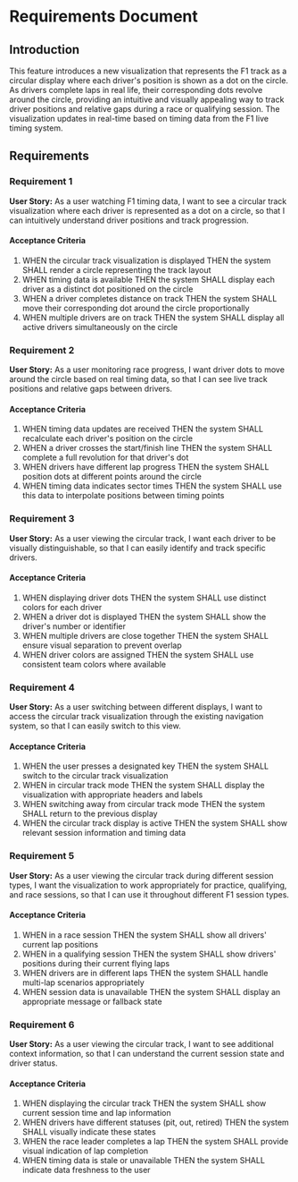 # Requirements Document

## Introduction

This feature introduces a new visualization that represents the F1 track as a circular display where each driver's position is shown as a dot on the circle. As drivers complete laps in real life, their corresponding dots revolve around the circle, providing an intuitive and visually appealing way to track driver positions and relative gaps during a race or qualifying session. The visualization updates in real-time based on timing data from the F1 live timing system.

## Requirements

### Requirement 1

**User Story:** As a user watching F1 timing data, I want to see a circular track visualization where each driver is represented as a dot on a circle, so that I can intuitively understand driver positions and track progression.

#### Acceptance Criteria

1. WHEN the circular track visualization is displayed THEN the system SHALL render a circle representing the track layout
2. WHEN timing data is available THEN the system SHALL display each driver as a distinct dot positioned on the circle
3. WHEN a driver completes distance on track THEN the system SHALL move their corresponding dot around the circle proportionally
4. WHEN multiple drivers are on track THEN the system SHALL display all active drivers simultaneously on the circle

### Requirement 2

**User Story:** As a user monitoring race progress, I want driver dots to move around the circle based on real timing data, so that I can see live track positions and relative gaps between drivers.

#### Acceptance Criteria

1. WHEN timing data updates are received THEN the system SHALL recalculate each driver's position on the circle
2. WHEN a driver crosses the start/finish line THEN the system SHALL complete a full revolution for that driver's dot
3. WHEN drivers have different lap progress THEN the system SHALL position dots at different points around the circle
4. WHEN timing data indicates sector times THEN the system SHALL use this data to interpolate positions between timing points

### Requirement 3

**User Story:** As a user viewing the circular track, I want each driver to be visually distinguishable, so that I can easily identify and track specific drivers.

#### Acceptance Criteria

1. WHEN displaying driver dots THEN the system SHALL use distinct colors for each driver
2. WHEN a driver dot is displayed THEN the system SHALL show the driver's number or identifier
3. WHEN multiple drivers are close together THEN the system SHALL ensure visual separation to prevent overlap
4. WHEN driver colors are assigned THEN the system SHALL use consistent team colors where available

### Requirement 4

**User Story:** As a user switching between different displays, I want to access the circular track visualization through the existing navigation system, so that I can easily switch to this view.

#### Acceptance Criteria

1. WHEN the user presses a designated key THEN the system SHALL switch to the circular track visualization
2. WHEN in circular track mode THEN the system SHALL display the visualization with appropriate headers and labels
3. WHEN switching away from circular track mode THEN the system SHALL return to the previous display
4. WHEN the circular track display is active THEN the system SHALL show relevant session information and timing data

### Requirement 5

**User Story:** As a user viewing the circular track during different session types, I want the visualization to work appropriately for practice, qualifying, and race sessions, so that I can use it throughout different F1 session types.

#### Acceptance Criteria

1. WHEN in a race session THEN the system SHALL show all drivers' current lap positions
2. WHEN in a qualifying session THEN the system SHALL show drivers' positions during their current flying laps
3. WHEN drivers are in different laps THEN the system SHALL handle multi-lap scenarios appropriately
4. WHEN session data is unavailable THEN the system SHALL display an appropriate message or fallback state

### Requirement 6

**User Story:** As a user viewing the circular track, I want to see additional context information, so that I can understand the current session state and driver status.

#### Acceptance Criteria

1. WHEN displaying the circular track THEN the system SHALL show current session time and lap information
2. WHEN drivers have different statuses (pit, out, retired) THEN the system SHALL visually indicate these states
3. WHEN the race leader completes a lap THEN the system SHALL provide visual indication of lap completion
4. WHEN timing data is stale or unavailable THEN the system SHALL indicate data freshness to the user